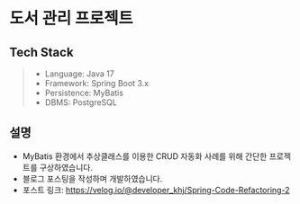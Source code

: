 # 도서 관리 프로젝트
## Tech Stack

> * Language: Java 17
> * Framework: Spring Boot 3.x
> * Persistence: MyBatis
> * DBMS: PostgreSQL

## 설명
* MyBatis 환경에서 추상클래스를 이용한 CRUD 자동화 사례를 위해 간단한 프로젝트를 구상하였습니다.
* 블로그 포스팅을 작성하며 개발하였습니다. 
* 포스트 링크: https://velog.io/@developer_khj/Spring-Code-Refactoring-2

